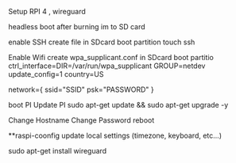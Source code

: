 Setup RPI 4 , wireguard 

headless boot after burning im to SD card

enable SSH create file in SDcard boot partition
touch ssh

Enable Wifi create wpa_supplicant.conf in SDcard boot partitio
ctrl_interface=DIR=/var/run/wpa_supplicant GROUP=netdev
update_config=1
country=US

network={
   ssid="SSID"
   psk="PASSWORD"
}

boot PI
Update PI 
sudo apt-get update && sudo apt-get upgrade -y

Change Hostname
Change Password
reboot

**raspi-coonfig 
update local settings (timezone, keyboard, etc...)

sudo apt-get install wireguard



